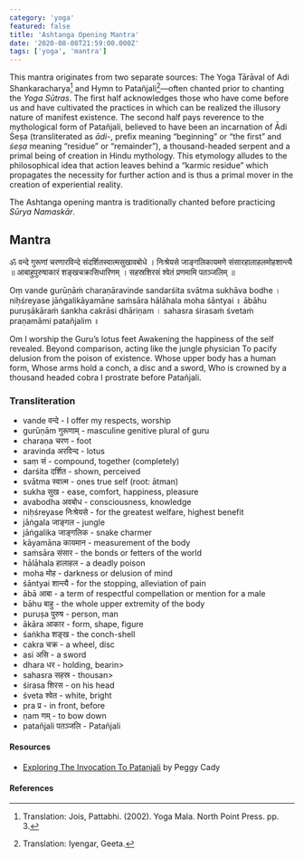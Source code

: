 ```yaml
---
category: 'yoga'
featured: false
title: 'Ashtanga Opening Mantra'
date: '2020-08-08T21:59:00.000Z'
tags: ['yoga', 'mantra']
---
```


This mantra originates from two separate sources: The Yoga Tārāval of Adi Shankaracharya[^1] and Hymn to Patañjali[^2]—often chanted prior to chanting the _Yoga Sūtras_. The first half acknowledges those who have come before us and have cultivated the practices in which can be realized the illusory nature of manifest existence. The second half pays reverence to the mythological form of Patañjali, believed to have been an incarnation of Ādi Śeṣa (transliterated as _ādi_-, prefix meaning “beginning” or “the first” and _śeṣa_ meaning “residue” or “remainder”), a thousand-headed serpent and a primal being of creation in Hindu mythology. This etymology alludes to the philosophical idea that action leaves behind a “karmic residue” which propagates the necessity for further action and is thus a primal mover in the creation of experiential reality.

The Ashtanga opening mantra is traditionally chanted before practicing _Sūrya Namaskār_.

## Mantra

<p class="sk-pre sk-dev">ॐ
वन्दे गुरूणां चरणारविन्दे संदर्शितस्वात्मसुखावबोधे ।
निःश्रेयसे जाङ्गलिकायमणे संसारहालाहलमोहशान्त्यै ॥
आबाहुपुरुषाकारं शङ्खचक्रासिधारिणम् ।
सहस्रशिरसं श्वेतं प्रणमामि पतञ्जलिम् ॥
</p>

<p class="sk-pre sk-rom">Oṃ
vande gurūṇāṁ charaṇāravinde sandarśita svātma sukhāva bodhe ।
niḥśreyase jāṅgalikāyamāne saṁsāra hālāhala moha śāntyai ॥
ābāhu puruṣākāraṁ śankha cakrāsi dhāriṇam ।
sahasra śirasaṁ śvetaṁ praṇamāmi patañjalim ॥
</p>

<p class="sk-pre">Om
I worship the Guru’s lotus feet
Awakening the happiness of the self revealed.
Beyond comparison, acting like the jungle physician
To pacify delusion from the poison of existence.
Whose upper body has a human form,
Whose arms hold a conch, a disc and a sword,
Who is crowned by a thousand headed cobra
I prostrate before Patañjali.
</p>

### Transliteration

- vande वन्दे - I offer my respects, worship
- gurūṇām गुरूणाम् - masculine genitive plural of guru
- charaṇa चरण - foot
- aravinda अरविन्द - lotus
- saṃ सं - compound, together (completely)
- darśita दर्शित - shown, perceived
- svātma स्वात्म - ones true self (root: ātman)
- sukha सुख - ease, comfort, happiness, pleasure
- avabodha अवबोध - consciousness, knowledge
- niḥśreyase निःश्रेयसे - for the greatest welfare, highest benefit
- jāṅgala जाङ्गल - jungle
- jāṅgalika जाङ्गलिक - snake charmer
- kāyamāna कायमान - measurement of the body
- saṁsāra संसार - the bonds or fetters of the world
- hālāhala हालाहल - a deadly poison
- moha मोह - darkness or delusion of mind
- śāntyai शान्त्यै - for the stopping, alleviation of pain
- ābā आबा - a term of respectful compellation or mention for a male
- bāhu बाहु - the whole upper extremity of the body
- puruṣa पुरुष - person, man
- ākāra आकार - form, shape, figure
- śaṅkha शङ्ख - the conch-shell
- cakra चक्र - a wheel, disc
- asi असि - a sword
- dhara धर - holding, bearin>
- sahasra सहस्र - thousan>
- śirasa शिरस - on his head
- śveta श्वेत - white, bright
- pra प्र - in front, before
- ṇam णम् - to bow down
- patañjali पतञ्जलि - Patañjali

#### Resources

- [Exploring The Invocation To Patanjali](http://www.iyengaryogacentre.ca/wp-content/uploads/2014/07/Patanjali-2.pdf) by Peggy Cady

#### References

[^1]: Translation: Jois, Pattabhi. (2002). Yoga Mala. North Point Press. pp. 3.
[^2]: Translation: Iyengar, Geeta.
